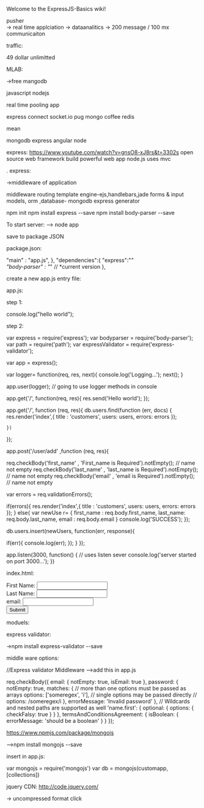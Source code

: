 Welcome to the ExpressJS-Basics wiki!


pusher   
->  real time applciation
-> dataanalitics
-> 200 message / 100 mx communicaiton

traffic:

49 dollar
unlimitted


MLAB:

->free mangodb


javascript
nodejs

real time pooling app



express
connect
socket.io
pug
mongo
coffee
redis



mean

mongodb
express
angular
node


express:
https://www.youtube.com/watch?v=gnsO8-xJ8rs&t=3302s 
open source web framework
build powerful web app
node.js
uses mvc

.
express:

->middleware of application


middleware
routing
template engine-ejs,handlebars,jade
forms & input
models, orm ,database-  mongodb
express generator

npm init
npm install express --save
npm install body-parser --save

To start server:
--> node app

save to package JSON

package.json:

"main" : "app.js",
},
"dependencies":{
  "express":"*"    
   "body-parser" : "*"    // *current version
},


create a new app.js entry file:

app.js:

step 1:

console.log("hello world");

step 2:

var express = require('express');
var bodyparser =  require('body-parser');
var path =  require('path');
var expressValidator = require('express-validator');

var app = express();

var logger= function(req, res, next){
   console.log('Logging...');
   next();
}

 app.user(logger);   // going to use logger methods  in console


app.get('/', function(req, res){
   res.send('Hello world');
});


 app.get('/', function (req, res){
   db.users.find(function (err, docs) {
res.render('index',{
      title : 'customers',
      users:  users,
      errors: errors
    });
    
    })
});
  


app.post('/user/add' ,function (req, res){

 req.checkBody('first_name' , 'First_name is Required').notEmpty();   // name not empty
 req.checkBody('last_name' , 'last_name is Required').notEmpty();   // name not empty
 req.checkBody('email' , 'email is Required').notEmpty();   // name not empty

  var errors = req.validationErrors();

if(errors){
    res.render('index',{
      title : 'customers',
      users:  users,
      errors: errors
    });
}
else{
var newUse r= {
  first_name : req.body.first_name,
  last_name: req.body.last_name,
  email : req.body.email
}
   console.log('SUCCESS');
});

db.users.insert(newUsers, function(err, response){

 if(err){
 console.log(err);
  }); 
  }
});

app.listen(3000, function() {  // uses listen sever
   console.log('server started on port 3000...');
})



index.html:

<form action="/users/add" method="POST">  
First Name: <input type="text" name="first_name">  <br>  
Last Name: <input type="text" name="last_name">   <br> 
email: <input type="text" name="email">   <br> 
<input type="submit" value="Submit">  
</form>  


moduels:
 
express validator:

->npm install express-validator --save


middle ware options:


//Express validator Middleware
-->add this in app.js

req.checkBody({
  email: {
    notEmpty: true,
    isEmail: true
  },
  password: {
    notEmpty: true,
    matches: {
      // more than one options must be passed as arrays
      options: ['someregex', 'i'],
      // single options may be passed directly
      // options: /someregex/i
    },
    errorMessage: 'Invalid password'
  },
  // Wildcards and nested paths are supported as well
  'name.first': {
    optional: {
      options: { checkFalsy: true }
    }
  },
  termsAndConditionsAgreement: {
    isBoolean: {
      errorMessage: 'should be a boolean'
    }
  }
});

https://www.npmjs.com/package/mongojs

-->npm install mongojs --save

insert in app.js:

var mongojs = require('mongojs')
var db = mongojs(customapp, [collections])


jquery CDN: 
http://code.jquery.com/

-> uncompressed format click
<script
  src="http://code.jquery.com/jquery-migrate-3.0.1.js"
  integrity="sha256-VvnF+Zgpd00LL73P2XULYXEn6ROvoFaa/vbfoiFlZZ4="
  crossorigin="anonymous"></script>


 